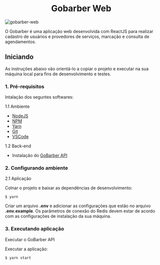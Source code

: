 <h1 align="center">
  Gobarber Web
</h1>

![gobarber-web](https://github.com/leo-nezes/images-for-readme/blob/master/gobarber-web/login-gobarber-web.png)

O Gobarber é uma aplicação web desenvolvida com ReactJS para realizar cadastro de usuários e provedores de serviços, marcação e consulta de agendamentos.

## Iniciando

As instruções abaixo vão orientá-lo a copiar o projeto e executar na sua máquina local para fins de desenvolvimento e testes.

### 1. Pré-requisitos

Intalação dos seguntes softwares:

1.1 Ambiente
- [NodeJS](https://nodejs.org/en/download/)
- [NPM](https://www.npmjs.com/get-npm)
- [Yarn](https://yarnpkg.com/getting-started/install)
- [Git](https://git-scm.com/downloads)
- [VSCode](https://code.visualstudio.com/download)

1.2 Back-end
- Instalação do [GoBarber API](https://github.com/leo-nezes/gobarber-api)

### 2. Configurando ambiente

2.1 Aplicação

Colnar o projeto e baixar as dependências de desenvolvimento:

`$ yarn`

Criar um arquivo **.env** e adicionar as configurações que estão no arquivo **.env.example**. Os parâmetros de conexão do Redis devem estar de acordo com as configurações de instalação da sua máquina.

### 3. Executando aplicação

Executar o GoBarber API

Executar a aplicação:

`$ yarn start`
